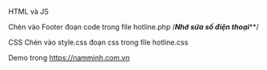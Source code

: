HTML và JS	


Chèn vào Footer đoạn code trong file hotline.php
/*****Nhớ sửa số điện thoại*******/


CSS
Chèn vào style.css đoạn css trong file hotline.css

Demo trong https://namminh.com.vn

